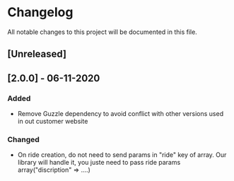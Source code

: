 # Changelog

All notable changes to this project will be documented in this file.

## [Unreleased]

## [2.0.0] - 06-11-2020

### Added

- Remove Guzzle dependency to avoid conflict with other versions used in out customer website

### Changed
- On ride creation, do not need to send params in "ride" key of array. Our library will handle it, you juste need to pass ride params array("discription" => ....)

[2.0.0.]: https://github.com/Cocolis-1/cocolis-php/tree/2.0.0